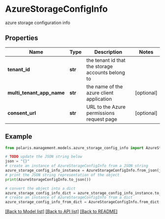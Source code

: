 <!--

 Licensed to the Apache Software Foundation (ASF) under one
 or more contributor license agreements.  See the NOTICE file
 distributed with this work for additional information
 regarding copyright ownership.  The ASF licenses this file
 to you under the Apache License, Version 2.0 (the
 "License"); you may not use this file except in compliance
 with the License.  You may obtain a copy of the License at

   http://www.apache.org/licenses/LICENSE-2.0

 Unless required by applicable law or agreed to in writing,
 software distributed under the License is distributed on an
 "AS IS" BASIS, WITHOUT WARRANTIES OR CONDITIONS OF ANY
 KIND, either express or implied.  See the License for the
 specific language governing permissions and limitations
 under the License.

-->
# AzureStorageConfigInfo

azure storage configuration info

## Properties

Name | Type | Description | Notes
------------ | ------------- | ------------- | -------------
**tenant_id** | **str** | the tenant id that the storage accounts belong to | 
**multi_tenant_app_name** | **str** | the name of the azure client application | [optional] 
**consent_url** | **str** | URL to the Azure permissions request page | [optional] 

## Example

```python
from polaris.management.models.azure_storage_config_info import AzureStorageConfigInfo

# TODO update the JSON string below
json = "{}"
# create an instance of AzureStorageConfigInfo from a JSON string
azure_storage_config_info_instance = AzureStorageConfigInfo.from_json(json)
# print the JSON string representation of the object
print(AzureStorageConfigInfo.to_json())

# convert the object into a dict
azure_storage_config_info_dict = azure_storage_config_info_instance.to_dict()
# create an instance of AzureStorageConfigInfo from a dict
azure_storage_config_info_from_dict = AzureStorageConfigInfo.from_dict(azure_storage_config_info_dict)
```
[[Back to Model list]](../README.md#documentation-for-models) [[Back to API list]](../README.md#documentation-for-api-endpoints) [[Back to README]](../README.md)


